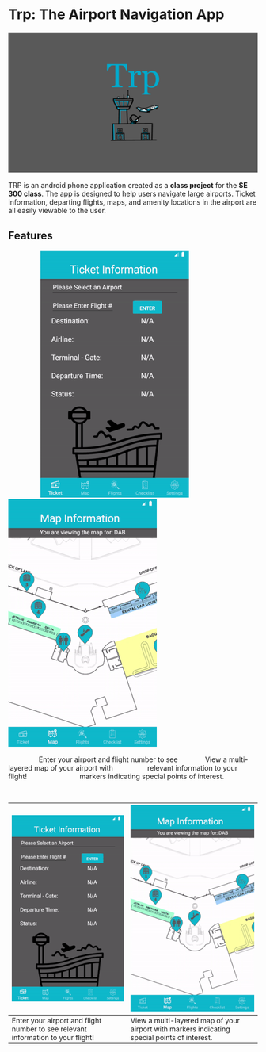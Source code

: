 # Trp: The Airport Navigation App

![Trp Logo](AirportNavigationApp/Assets/TRP_Splash.png)

TRP is an android phone application created as a **class project** for the **SE 300 class**. The app is designed to help users navigate large airports. Ticket information, departing flights, maps, and amenity locations in the airport are all easily viewable to the user.

## Features
⠀⠀⠀⠀⠀⠀
![Ticket Page](AirportNavigationApp/Assets/ticketpage4.gif)
⠀⠀⠀⠀⠀⠀
![Map Page](AirportNavigationApp/Assets/mappage.gif)

⠀⠀⠀⠀⠀⠀Enter your airport and flight number to see ⠀⠀⠀⠀⠀View a multi-layered map of your airport with ⠀⠀⠀⠀⠀⠀ relevant information to your flight! ⠀⠀⠀⠀⠀⠀⠀⠀⠀⠀markers indicating special points of interest.

⠀⠀⠀⠀⠀⠀

| ![Ticket Page](AirportNavigationApp/Assets/ticketpage4.gif) | ![Map Page](AirportNavigationApp/Assets/mappage.gif) |
|--|--|
| Enter your airport and flight number to see relevant information to your flight! | View a multi-layered map of your airport with markers indicating special points of interest. |

